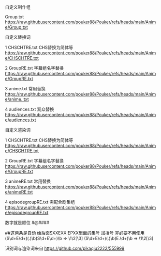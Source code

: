 自定义制作组

Group.txt https://raw.githubusercontent.com/pouker88/Pouker/refs/heads/main/Anime/Group.txt

自定义替换词

1 CHSCHTRE.txt CHS替换为简体等 https://raw.githubusercontent.com/pouker88/Pouker/refs/heads/main/Anime/CHSCHTRE.txt

2 GroupRE.txt 字幕组名字替换 https://raw.githubusercontent.com/pouker88/Pouker/refs/heads/main/Anime/GroupRE.txt

3 anime.txt 常用替换 https://raw.githubusercontent.com/pouker88/Pouker/refs/heads/main/Anime/anime..txt

4 audiences.txt 观众替换 https://raw.githubusercontent.com/pouker88/Pouker/refs/heads/main/Anime/audiences.txt


自定义渲染词

1 CHSCHTRE.txt CHS替换为简体等 https://raw.githubusercontent.com/pouker88/Pouker/refs/heads/main/Anime/CHSCHTRE.txt

2 GroupRE.txt 字幕组名字替换 https://raw.githubusercontent.com/pouker88/Pouker/refs/heads/main/Anime/GroupRE.txt

3 animeRE.txt 常用替换 https://raw.githubusercontent.com/pouker88/Pouker/refs/heads/main/Anime/animeRE.txt

4 episodegroupRE.txt 需配合剧集组 https://raw.githubusercontent.com/pouker88/Pouker/refs/heads/main/Anime/episodegroupRE.txt

数字就是顺位 #@####

##这两条是自动 给后面SXXEXX EPXX里面的集号 加括号 非必要不用使用 (S\d+E\d+)(.)\b(S\d+E\d+)\b => \1\2[\3] (S\d+E\d+)(.)\b(E.\d+)\b => \1\2[\3]

识别词与渲染词来自 https://github.com/pikaqiu2222/555999
